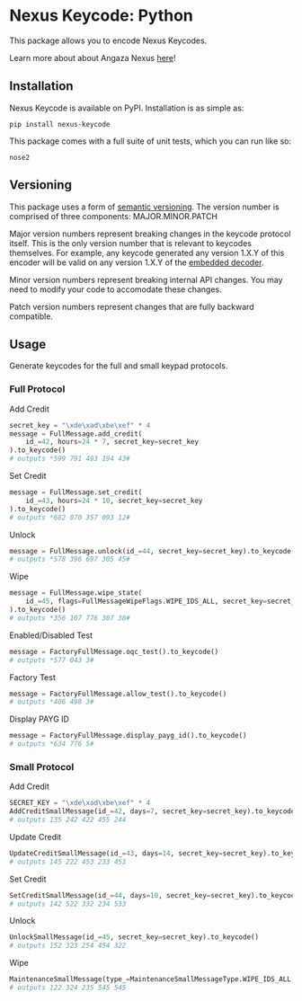 # Nexus Keycode: Python

This package allows you to encode Nexus Keycodes.

Learn more about about Angaza Nexus [here](https://angaza.github.io/nexus)!

## Installation

Nexus Keycode is available on PyPI. Installation is as simple as:

```shell
pip install nexus-keycode
```

This package comes with a full suite of unit tests, which you can run like so:

```shell
nose2
```

## Versioning

This package uses a form of [semantic versioning](semver.org). The version
number is comprised of three components: MAJOR.MINOR.PATCH

Major version numbers represent breaking changes in the keycode protocol
itself. This is the only version number that is relevant to keycodes
themselves. For example, any keycode generated any version 1.X.Y of this
encoder will be valid on any version 1.X.Y of the [embedded decoder](https://github.com/angaza/nexus-keycode-embedded).

Minor version numbers represent breaking internal API changes. You may need
to modify your code to accomodate these changes.

Patch version numbers represent changes that are fully backward compatible.

## Usage

Generate keycodes for the full and small keypad protocols.

### Full Protocol

Add Credit

```python
secret_key = "\xde\xad\xbe\xef" * 4
message = FullMessage.add_credit(
    id_=42, hours=24 * 7, secret_key=secret_key
).to_keycode()
# outputs *599 791 493 194 43#
```

Set Credit

```python
message = FullMessage.set_credit(
    id_=43, hours=24 * 10, secret_key=secret_key
).to_keycode()
# outputs *682 070 357 093 12#
```

Unlock

```python
message = FullMessage.unlock(id_=44, secret_key=secret_key).to_keycode()
# outputs *578 396 697 305 45#
```

Wipe
```python
message = FullMessage.wipe_state(
    id_=45, flags=FullMessageWipeFlags.WIPE_IDS_ALL, secret_key=secret_key
).to_keycode()
# outputs *356 107 776 307 38#
```

Enabled/Disabled Test
```python
message = FactoryFullMessage.oqc_test().to_keycode()
# outputs *577 043 3#
```

Factory Test
```python
message = FactoryFullMessage.allow_test().to_keycode()
# outputs *406 498 3#
```

Display PAYG ID
```python
message = FactoryFullMessage.display_payg_id().to_keycode()
# outputs *634 776 5#
```

### Small Protocol

Add Credit

```python
SECRET_KEY = "\xde\xad\xbe\xef" * 4
AddCreditSmallMessage(id_=42, days=7, secret_key=secret_key).to_keycode()
# outputs 135 242 422 455 244
```

Update Credit

```python
UpdateCreditSmallMessage(id_=43, days=14, secret_key=secret_key).to_keycode()
# outputs 145 222 453 233 453
```

Set Credit

```python
SetCreditSmallMessage(id_=44, days=10, secret_key=secret_key).to_keycode()
# outputs 142 522 332 234 533
```

Unlock

```python
UnlockSmallMessage(id_=45, secret_key=secret_key).to_keycode()
# outputs 152 323 254 454 322
```

Wipe
```python
MaintenanceSmallMessage(type_=MaintenanceSmallMessageType.WIPE_IDS_ALL, secret_key=secret_key).to_keycode()
# outputs 122 324 235 545 545
```
